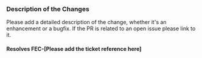 ### Description of the Changes

Please add a detailed description of the change, whether it's an enhancement or a bugfix.
If the PR is related to an open issue please link to it.

#### Resolves FEC-[Please add the ticket reference here]


